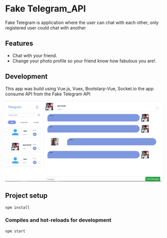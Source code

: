 # Fake Telegram_API
Fake Telegram is application where the user can chat with each other, only registered user could chat with another

## Features
- Chat with your friend.
- Change your photo profile so your friend know how fabulous you are!.

## Development
This app was build using Vue.js, Vuex, Bootstarp-Vue, Socket.io the app consume API from the Fake Telegram API

![image](https://github.com/syamsanur/Fake_Telegram/blob/main/src/assets/fake_telegram.png)

## Project setup
```
npm install
```

### Compiles and hot-reloads for development
```
npm start
```
